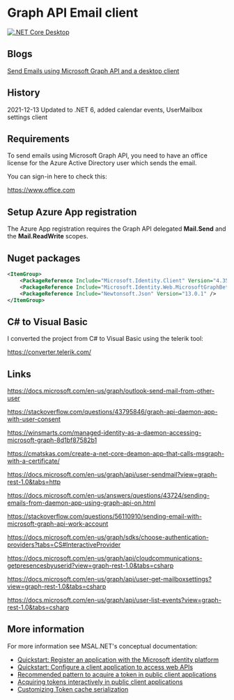 # Graph API Email client

[![.NET Core Desktop](https://github.com/damienbod/EmailCalandarsClient/actions/workflows/dotnet-desktop.yml/badge.svg)](https://github.com/damienbod/EmailCalandarsClient/actions/workflows/dotnet-desktop.yml)

## Blogs

[Send Emails using Microsoft Graph API and a desktop client](https://damienbod.com/2021/08/09/send-emails-using-microsoft-graph-api-and-a-desktop-client/)

## History

2021-12-13 Updated to .NET 6, added calendar events, UserMailbox settings client

## Requirements

To send emails using Microsoft Graph API, you need to have an office license for the Azure Active Directory user which sends the email.

You can sign-in here to check this:

https://www.office.com

## Setup Azure App registration

The Azure App registration requires the Graph API delegated **Mail.Send** and the **Mail.ReadWrite** scopes.

## Nuget packages

```xml
<ItemGroup>
	<PackageReference Include="Microsoft.Identity.Client" Version="4.35.1" />
	<PackageReference Include="Microsoft.Identity.Web.MicrosoftGraphBeta" Version="1.15.2" />
	<PackageReference Include="Newtonsoft.Json" Version="13.0.1" />
</ItemGroup>
```

## C# to Visual Basic

I converted the project from C# to Visual Basic using the telerik tool:

https://converter.telerik.com/

## Links

https://docs.microsoft.com/en-us/graph/outlook-send-mail-from-other-user

https://stackoverflow.com/questions/43795846/graph-api-daemon-app-with-user-consent

https://winsmarts.com/managed-identity-as-a-daemon-accessing-microsoft-graph-8d1bf87582b1

https://cmatskas.com/create-a-net-core-deamon-app-that-calls-msgraph-with-a-certificate/

https://docs.microsoft.com/en-us/graph/api/user-sendmail?view=graph-rest-1.0&tabs=http

https://docs.microsoft.com/en-us/answers/questions/43724/sending-emails-from-daemon-app-using-graph-api-on.html

https://stackoverflow.com/questions/56110910/sending-email-with-microsoft-graph-api-work-account

https://docs.microsoft.com/en-us/graph/sdks/choose-authentication-providers?tabs=CS#InteractiveProvider

https://docs.microsoft.com/en-us/graph/api/cloudcommunications-getpresencesbyuserid?view=graph-rest-1.0&tabs=csharp

https://docs.microsoft.com/en-us/graph/api/user-get-mailboxsettings?view=graph-rest-1.0&tabs=csharp

https://docs.microsoft.com/en-us/graph/api/user-list-events?view=graph-rest-1.0&tabs=csharp

## More information

For more information see MSAL.NET's conceptual documentation:
- [Quickstart: Register an application with the Microsoft identity platform](https://docs.microsoft.com/en-us/azure/active-directory/develop/quickstart-register-app)
- [Quickstart: Configure a client application to access web APIs](https://docs.microsoft.com/en-us/azure/active-directory/develop/quickstart-configure-app-access-web-apis)
- [Recommended pattern to acquire a token in public client applications](https://github.com/AzureAD/microsoft-authentication-library-for-dotnet/wiki/AcquireTokenSilentAsync-using-a-cached-token#recommended-call-pattern-in-public-client-applications)
- [Acquiring tokens interactively in public client applications](https://github.com/AzureAD/microsoft-authentication-library-for-dotnet/wiki/Acquiring-tokens-interactively) 
- [Customizing Token cache serialization](https://github.com/AzureAD/microsoft-authentication-library-for-dotnet/wiki/token-cache-serialization)

